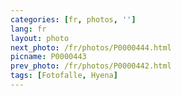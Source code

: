```yaml
---
categories: [fr, photos, '']
lang: fr
layout: photo
next_photo: /fr/photos/P0000444.html
picname: P0000443
prev_photo: /fr/photos/P0000442.html
tags: [Fotofalle, Hyena]
---
```

